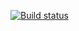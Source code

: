 [![Build status](https://ci.appveyor.com/api/projects/status/y8yasj65n8gkxnp1?svg=true)](https://ci.appveyor.com/project/Vladimir8Grin/mobilebankapitest)